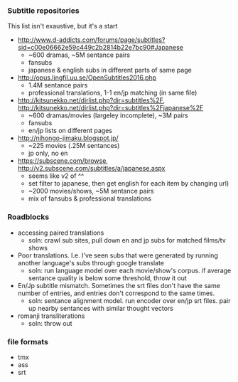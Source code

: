 

### Subtitle repositories

This list isn't exaustive, but it's a start

* http://www.d-addicts.com/forums/page/subtitles?sid=c00e06662e59c449c2b2814b22e7bc90#Japanese
  * ~600 dramas, ~5M sentance pairs
  * fansubs
  * japanese & english subs in different parts of same page
* http://opus.lingfil.uu.se/OpenSubtitles2016.php
  * 1.4M sentance pairs
  * professional translations, 1-1 en/jp matching (in same file)
* http://kitsunekko.net/dirlist.php?dir=subtitles%2F, http://kitsunekko.net/dirlist.php?dir=subtitles%2Fjapanese%2F
  * ~600 dramas/movies (largeley incomplete), ~3M pairs
  * fansubs
  * en/jp lists on different pages
* http://nihongo-jimaku.blogspot.jp/
  * ~225 movies (.25M sentances)
  * jp only, no en
* https://subscene.com/browse, http://v2.subscene.com/subtitles/a/japanese.aspx
  * seems like v2 of ^^
  * set filter to japanese, then get english for each item by changing url)
  * ~2000 movies/shows, ~5M sentance pairs
  * mix of fansubs & professional translations


### Roadblocks

* accessing paired translations
  * soln: crawl sub sites, pull down en and jp subs for matched films/tv shows
* Poor translations. I.e. I've seen subs that were generated by running another language's subs through google translate
  * soln: run language model over each movie/show's corpus. if average sentance quality is below some threshold, throw it out
* En/Jp subtitle mismatch. Sometimes the srt files don't have the same number of entries, and entries don't correspond to the same times. 
  * soln: sentance alignment model. run encoder over en/jp srt files. pair up nearby sentances with similar thought vectors
* romanji transliterations
  * soln: throw out

  

### file formats

* tmx
* ass
* srt
